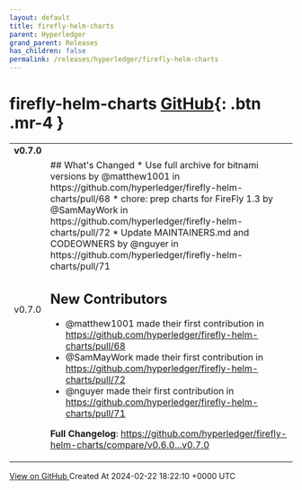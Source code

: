 ```yaml
---
layout: default
title: firefly-helm-charts
parent: Hyperledger
grand_parent: Releases
has_children: false
permalink: /releases/hyperledger/firefly-helm-charts
---
```


# firefly-helm-charts <span class="fs-3 right-align">[GitHub](https://github.com/hyperledger/firefly-helm-charts){: .btn .mr-4 }</span>


<div>
    <table>
        <tr>
            <td colspan="2">
                <b>
                    v0.7.0
                </b>
            </td>
        </tr>
        <tr>
            <td>
                <span class="chip">
                    v0.7.0
                </span>
            </td>
            <td>
                ## What's Changed
* Use full archive for bitnami versions by @matthew1001 in https://github.com/hyperledger/firefly-helm-charts/pull/68
* chore: prep charts for FireFly 1.3 by @SamMayWork in https://github.com/hyperledger/firefly-helm-charts/pull/72
* Update MAINTAINERS.md and CODEOWNERS by @nguyer in https://github.com/hyperledger/firefly-helm-charts/pull/71

## New Contributors
* @matthew1001 made their first contribution in https://github.com/hyperledger/firefly-helm-charts/pull/68
* @SamMayWork made their first contribution in https://github.com/hyperledger/firefly-helm-charts/pull/72
* @nguyer made their first contribution in https://github.com/hyperledger/firefly-helm-charts/pull/71

**Full Changelog**: https://github.com/hyperledger/firefly-helm-charts/compare/v0.6.0...v0.7.0
            </td>
        </tr>
    </table>
    <a href="https://github.com/hyperledger/firefly-helm-charts/releases/tag/v0.7.0" class=".btn">
        View on GitHub
    </a>
    <span class="right-align">
        Created At 2024-02-22 18:22:10 +0000 UTC
    </span>
</div>

